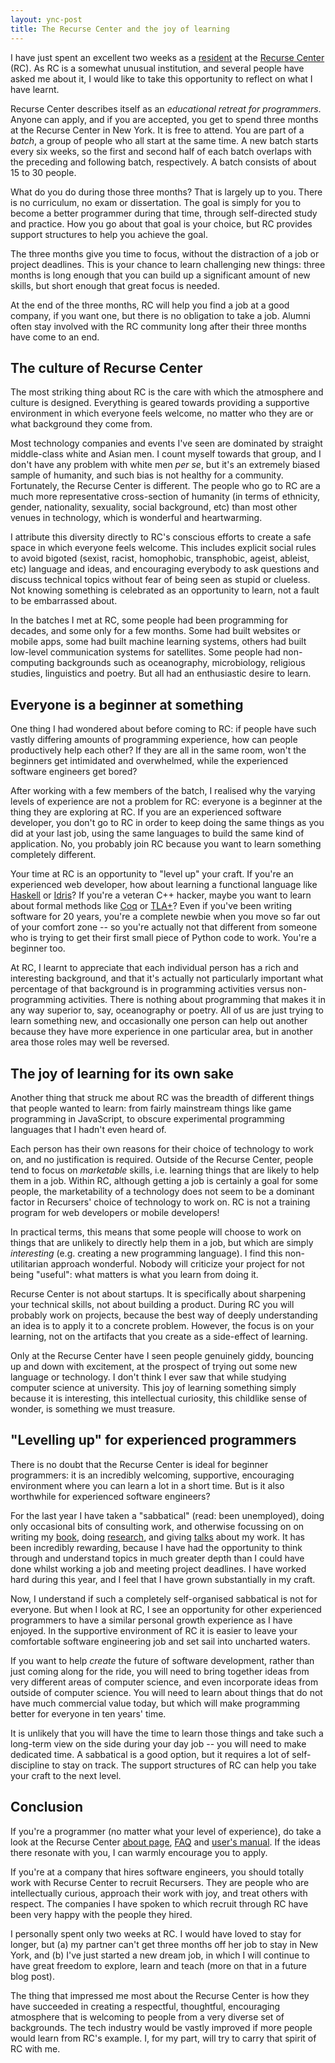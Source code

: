 ```yaml
---
layout: ync-post
title: The Recurse Center and the joy of learning
---
```


I have just spent an excellent two weeks as a [resident][] at the [Recurse Center][recurse] (RC).
As RC is a somewhat unusual institution, and several people have asked me about it, I would like to
take this opportunity to reflect on what I have learnt.

[resident]: https://www.recurse.com/blog/85-more-new-residents-for-2015
[recurse]: https://www.recurse.com/

Recurse Center describes itself as an *educational retreat for programmers*. Anyone can apply, and
if you are accepted, you get to spend three months at the Recurse Center in New York. It is free to
attend. You are part of a *batch*, a group of people who all start at the same time. A new batch
starts every six weeks, so the first and second half of each batch overlaps with the preceding and
following batch, respectively. A batch consists of about 15 to 30 people.

What do you do during those three months? That is largely up to you. There is no curriculum, no exam
or dissertation. The goal is simply for you to become a better programmer during that time, through
self-directed study and practice. How you go about that goal is your choice, but RC provides support
structures to help you achieve the goal.

The three months give you time to focus, without the distraction of a job or project deadlines. This
is your chance to learn challenging new things: three months is long enough that you can build up
a significant amount of new skills, but short enough that great focus is needed.

At the end of the three months, RC will help you find a job at a good company, if you want one, but
there is no obligation to take a job. Alumni often stay involved with the RC community long after
their three months have come to an end.


The culture of Recurse Center
-----------------------------

The most striking thing about RC is the care with which the atmosphere and culture is designed.
Everything is geared towards providing a supportive environment in which everyone feels welcome, no
matter who they are or what background they come from.

Most technology companies and events I've seen are dominated by straight middle-class white and
Asian men. I count myself towards that group, and I don't have any problem with white men *per se*,
but it's an extremely biased sample of humanity, and such bias is not healthy for a community.
Fortunately, the Recurse Center is different. The people who go to RC are a much more representative
cross-section of humanity (in terms of ethnicity, gender, nationality, sexuality, social background,
etc) than most other venues in technology, which is wonderful and heartwarming.

I attribute this diversity directly to RC's conscious efforts to create a safe space in which
everyone feels welcome. This includes explicit social rules to avoid bigoted (sexist, racist,
homophobic, transphobic, ageist, ableist, etc) language and ideas, and encouraging everybody to ask
questions and discuss technical topics without fear of being seen as stupid or clueless. Not knowing
something is celebrated as an opportunity to learn, not a fault to be embarrassed about.

In the batches I met at RC, some people had been programming for decades, and some only for a few
months. Some had built websites or mobile apps, some had built machine learning systems, others had
built low-level communication systems for satellites. Some people had non-computing backgrounds such
as oceanography, microbiology, religious studies, linguistics and poetry. But all had an
enthusiastic desire to learn.


Everyone is a beginner at something
-----------------------------------

One thing I had wondered about before coming to RC: if people have such vastly differing amounts of
programming experience, how can people productively help each other? If they are all in the same
room, won't the beginners get intimidated and overwhelmed, while the experienced software engineers
get bored?

After working with a few members of the batch, I realised why the varying levels of experience are
not a problem for RC: everyone is a beginner at the thing they are exploring at RC. If you are an
experienced software developer, you don't go to RC in order to keep doing the same things as you did
at your last job, using the same languages to build the same kind of application. No, you probably
join RC because you want to learn something completely different.

Your time at RC is an opportunity to "level up" your craft. If you're an experienced web developer,
how about learning a functional language like [Haskell][] or [Idris][]? If you're a veteran C++
hacker, maybe you want to learn about formal methods like [Coq][] or [TLA+][tlaplus]? Even if you've
been writing software for 20 years, you're a complete newbie when you move so far out of your
comfort zone -- so you're actually not that different from someone who is trying to get their first
small piece of Python code to work. You're a beginner too.

[haskell]: https://www.haskell.org/
[idris]: http://www.idris-lang.org/
[coq]: https://coq.inria.fr/
[tlaplus]: http://research.microsoft.com/en-us/um/people/lamport/tla/tla.html

At RC, I learnt to appreciate that each individual person has a rich and interesting background, and
that it's actually not particularly important what percentage of that background is in programming
activities versus non-programming activities. There is nothing about programming that makes it in
any way superior to, say, oceanography or poetry. All of us are just trying to learn something new,
and occasionally one person can help out another because they have more experience in one particular
area, but in another area those roles may well be reversed.


The joy of learning for its own sake
------------------------------------

Another thing that struck me about RC was the breadth of different things that people wanted to
learn: from fairly mainstream things like game programming in JavaScript, to obscure experimental
programming languages that I hadn't even heard of.

Each person has their own reasons for their choice of technology to work on, and no justification is
required. Outside of the Recurse Center, people tend to focus on *marketable* skills, i.e. learning
things that are likely to help them in a job. Within RC, although getting a job is certainly a goal
for some people, the marketability of a technology does not seem to be a dominant factor in
Recursers' choice of technology to work on. RC is not a training program for web developers or
mobile developers!

In practical terms, this means that some people will choose to work on things that are unlikely to
directly help them in a job, but which are simply *interesting* (e.g. creating a new programming
language). I find this non-utilitarian approach wonderful. Nobody will criticize your project for
not being "useful": what matters is what you learn from doing it.

Recurse Center is not about startups. It is specifically about sharpening your technical skills, not
about building a product. During RC you will probably work on projects, because the best way of
deeply understanding an idea is to apply it to a concrete problem. However, the focus is on your
learning, not on the artifacts that you create as a side-effect of learning.

Only at the Recurse Center have I seen people genuinely giddy, bouncing up and down with excitement,
at the prospect of trying out some new language or technology. I don't think I ever saw that while
studying computer science at university. This joy of learning something simply because it is
interesting, this intellectual curiosity, this childlike sense of wonder, is something we must
treasure.


"Levelling up" for experienced programmers
------------------------------------------

There is no doubt that the Recurse Center is ideal for beginner programmers: it is an incredibly
welcoming, supportive, encouraging environment where you can learn a lot in a short time. But is it
also worthwhile for experienced software engineers?

For the last year I have taken a "sabbatical" (read: been unemployed), doing only occasional bits of
consulting work, and otherwise focussing on on writing my [book][], doing [research][], and giving
[talks][] about my work. It has been incredibly rewarding, because I have had the opportunity to
think through and understand topics in much greater depth than I could have done whilst working
a job and meeting project deadlines. I have worked hard during this year, and I feel that I have
grown substantially in my craft.

[book]: http://dataintensive.net/
[research]: http://arxiv.org/abs/1509.05393
[talks]: http://martin.kleppmann.com/talks.html

Now, I understand if such a completely self-organised sabbatical is not for everyone. But when
I look at RC, I see an opportunity for other experienced programmers to have a similar personal
growth experience as I have enjoyed. In the supportive environment of RC it is easier to leave your
comfortable software engineering job and set sail into uncharted waters.

If you want to help *create* the future of software development, rather than just coming along for
the ride, you will need to bring together ideas from very different areas of computer science, and
even incorporate ideas from outside of computer science. You will need to learn about things that do
not have much commercial value today, but which will make programming better for everyone in ten
years' time.

It is unlikely that you will have the time to learn those things and take such a long-term view on
the side during your day job -- you will need to make dedicated time. A sabbatical is a good option,
but it requires a lot of self-discipline to stay on track. The support structures of RC can help you
take your craft to the next level.


Conclusion
----------

If you're a programmer (no matter what your level of experience), do take a look at the Recurse
Center [about page][about], [FAQ][faq] and [user's manual][manual]. If the ideas there resonate with
you, I can warmly encourage you to apply.

[about]: https://www.recurse.com/about
[faq]: https://www.recurse.com/faq
[manual]: https://www.recurse.com/manual

If you're at a company that hires software engineers, you should totally work with Recurse Center to
recruit Recursers. They are people who are intellectually curious, approach their work with joy, and
treat others with respect. The companies I have spoken to which recruit through RC have been very
happy with the people they hired.

I personally spent only two weeks at RC. I would have loved to stay for longer, but (a) my partner
can't get three months off her job to stay in New York, and (b) I've just started a new dream job,
in which I will continue to have great freedom to explore, learn and teach (more on that in a future
blog post).

The thing that impressed me most about the Recurse Center is how they have succeeded in creating
a respectful, thoughtful, encouraging atmosphere that is welcoming to people from a very diverse set
of backgrounds. The tech industry would be vastly improved if more people would learn from RC's
example. I, for my part, will try to carry that spirit of RC with me.
